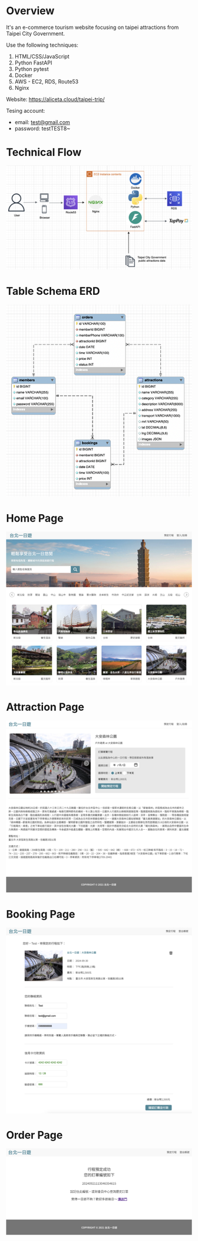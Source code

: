 # Overview

It's an e-commerce tourism website focusing on taipei attractions from Taipei City Government.

Use the following techniques:
1. HTML/CSS/JavaScript
2. Python FastAPI
3. Python pytest
4. Docker
5. AWS - EC2, RDS, Route53
6. Nginx

Website: https://aliceta.cloud/taipei-trip/

Tesing account:
- email: test@gmail.com 
- password: testTEST8~


# Technical Flow

![alt text](readme/technical_flow.png)

# Table Schema ERD

![alt text](readme/taipei_trip_ERD.png)

# Home Page

![alt text](readme/taipei-trip-homepage.png)

# Attraction Page

![alt text](readme/taipei-trip-attraction.png)

# Booking Page

![alt text](readme/taipei-trip-booking.png)

# Order Page

![alt text](readme/taipei-trip-order.png)